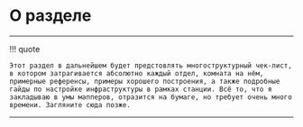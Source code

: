 # О разделе


---
!!! quote

    Этот раздел в дальнейшем будет предстовлять многоструктурный чек-лист, в котором затрагивается абсолютно каждый отдел, комната на нём, примерные референсы, примеры хорошего построения, а также подробные гайды по настройке инфраструктуры в рамках станции. Всё то, что я закладываю в умы мапперов, отразится на бумаге, но требует очень много времени. Загляните сюда позже.
---

